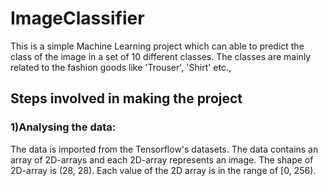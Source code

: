 # ImageClassifier
This is a simple Machine Learning project which can able to predict the class of the image in a set of 10 different classes. The classes are mainly related to the fashion goods like 'Trouser', 'Shirt' etc.,
## Steps involved in making the project
### 1)Analysing the data:
The data is imported from the Tensorflow's datasets. The data contains an array of 2D-arrays and each 2D-array represents an image. The shape of 2D-array is (28, 28).
Each value of the 2D array is in the range of [0, 256).
